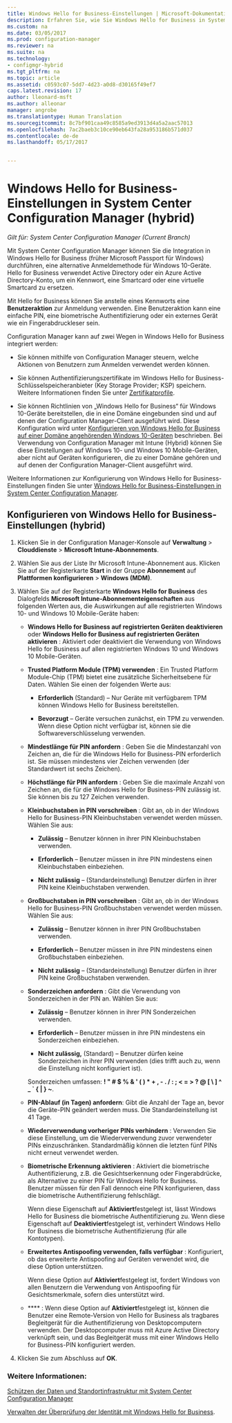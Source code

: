 ```yaml
---
title: Windows Hello for Business-Einstellungen | Microsoft-Dokumentation
description: Erfahren Sie, wie Sie Windows Hello for Business in System Center Configuration Manager integrieren.
ms.custom: na
ms.date: 03/05/2017
ms.prod: configuration-manager
ms.reviewer: na
ms.suite: na
ms.technology:
- configmgr-hybrid
ms.tgt_pltfrm: na
ms.topic: article
ms.assetid: c0593c07-5dd7-4d23-a0d8-d30165f49ef7
caps.latest.revision: 17
author: lleonard-msft
ms.author: alleonar
manager: angrobe
ms.translationtype: Human Translation
ms.sourcegitcommit: 8c7bf901caa49c8585a9ed3913d4a5a2aac57013
ms.openlocfilehash: 7ac2baeb3c10ce90eb643fa28a953186b571d037
ms.contentlocale: de-de
ms.lasthandoff: 05/17/2017


---
```

# <a name="windows-hello-for-business-settings-in-system-center-configuration-manager-hybrid"></a>Windows Hello for Business-Einstellungen in System Center Configuration Manager (hybrid)

*Gilt für: System Center Configuration Manager (Current Branch)*

Mit System Center Configuration Manager können Sie die Integration in Windows Hello for Business (früher Microsoft Passport für Windows) durchführen, eine alternative Anmeldemethode für Windows 10-Geräte. Hello for Business verwendet Active Directory oder ein Azure Active Directory-Konto, um ein Kennwort, eine Smartcard oder eine virtuelle Smartcard zu ersetzen.  

Mit Hello for Business können Sie anstelle eines Kennworts eine **Benutzeraktion** zur Anmeldung verwenden. Eine Benutzeraktion kann eine einfache PIN, eine biometrische Authentifizierung oder ein externes Gerät wie ein Fingerabdruckleser sein.  

 Configuration Manager kann auf zwei Wegen in Windows Hello for Business integriert werden:  

-   Sie können mithilfe von Configuration Manager steuern, welche Aktionen von Benutzern zum Anmelden verwendet werden können.  

-   Sie können Authentifizierungszertifikate im Windows Hello for Business-Schlüsselspeicheranbieter (Key Storage Provider; KSP) speichern. Weitere Informationen finden Sie unter [Zertifikatprofile](create-pfx-certificate-profiles.md).  

- Sie können Richtlinien von „Windows Hello for Business“ für Windows 10-Geräte bereitstellen, die in eine Domäne eingebunden sind und auf denen der Configuration Manager-Client ausgeführt wird. Diese Konfiguration wird unter [Konfigurieren von Windows Hello for Business auf einer Domäne angehörenden Windows 10-Geräten](../../protect/deploy-use/windows-hello-for-business-settings.md#configure-windows-hello-for-business-on-domain-joined-windows-10-devices) beschrieben. Bei Verwendung von Configuration Manager mit Intune (Hybrid) können Sie diese Einstellungen auf Windows 10- und Windows 10 Mobile-Geräten, aber nicht auf Geräten konfigurieren, die zu einer Domäne gehören und auf denen der Configuration Manager-Client ausgeführt wird.   

Weitere Informationen zur Konfigurierung von Windows Hello for Business-Einstellungen finden Sie unter [Windows Hello for Business-Einstellungen in System Center Configuration Manager](../../protect/deploy-use/windows-hello-for-business-settings.md).

## <a name="configure-windows-hello-for-business-settings-hybrid"></a>Konfigurieren von Windows Hello for Business-Einstellungen (hybrid)  

1.  Klicken Sie in der Configuration Manager-Konsole auf **Verwaltung** > **Clouddienste** > **Microsoft Intune-Abonnements**.  

3.  Wählen Sie aus der Liste Ihr Microsoft Intune-Abonnement aus. Klicken Sie auf der Registerkarte **Start** in der Gruppe **Abonnement** auf **Plattformen konfigurieren** > **Windows (MDM)**.  

4.  Wählen Sie auf der Registerkarte **Windows Hello for Business** des Dialogfelds **Microsoft Intune-Abonnementeigenschaften** aus folgenden Werten aus, die Auswirkungen auf alle registrierten Windows 10- und Windows 10 Mobile-Geräte haben:  

    -   **Windows Hello for Business auf registrierten Geräten deaktivieren** oder **Windows Hello for Business auf registrierten Geräten aktivieren** : Aktiviert oder deaktiviert die Verwendung von Windows Hello for Business auf allen registrierten Windows 10 und Windows 10 Mobile-Geräten.  

    -   **Trusted Platform Module (TPM) verwenden** : Ein Trusted Platform Module-Chip (TPM) bietet eine zusätzliche Sicherheitsebene für Daten. Wählen Sie einen der folgenden Werte aus:  

        -   **Erforderlich** (Standard) – Nur Geräte mit verfügbarem TPM können Windows Hello for Business bereitstellen.  

        -   **Bevorzugt** – Geräte versuchen zunächst, ein TPM zu verwenden. Wenn diese Option nicht verfügbar ist, können sie die Softwareverschlüsselung verwenden.  

    -   **Mindestlänge für PIN anfordern** : Geben Sie die Mindestanzahl von Zeichen an, die für die Windows Hello for Business-PIN erforderlich ist. Sie müssen mindestens vier Zeichen verwenden (der Standardwert ist sechs Zeichen).  

    -   **Höchstlänge für PIN anfordern** : Geben Sie die maximale Anzahl von Zeichen an, die für die Windows Hello for Business-PIN zulässig ist. Sie können bis zu 127 Zeichen verwenden.  

    -   **Kleinbuchstaben in PIN vorschreiben** : Gibt an, ob in der Windows Hello for Business-PIN Kleinbuchstaben verwendet werden müssen. Wählen Sie aus:  

        -   **Zulässig** – Benutzer können in ihrer PIN Kleinbuchstaben verwenden.  

        -   **Erforderlich** – Benutzer müssen in ihre PIN mindestens einen Kleinbuchstaben einbeziehen.  

        -   **Nicht zulässig** – (Standardeinstellung) Benutzer dürfen in ihrer PIN keine Kleinbuchstaben verwenden.  

    -   **Großbuchstaben in PIN vorschreiben** : Gibt an, ob in der Windows Hello for Business-PIN Großbuchstaben verwendet werden müssen. Wählen Sie aus:  

        -   **Zulässig** – Benutzer können in ihrer PIN Großbuchstaben verwenden.  

        -   **Erforderlich** – Benutzer müssen in ihre PIN mindestens einen Großbuchstaben einbeziehen.  

        -   **Nicht zulässig** – (Standardeinstellung) Benutzer dürfen in ihrer PIN keine Großbuchstaben verwenden.  

    -   **Sonderzeichen anfordern** : Gibt die Verwendung von Sonderzeichen in der PIN an. Wählen Sie aus:  

        -   **Zulässig** – Benutzer können in ihrer PIN Sonderzeichen verwenden.  

        -   **Erforderlich** – Benutzer müssen in ihre PIN mindestens ein Sonderzeichen einbeziehen.  

        -   **Nicht zulässig,** (Standard) – Benutzer dürfen keine Sonderzeichen in ihrer PIN verwenden (dies trifft auch zu, wenn die Einstellung nicht konfiguriert ist).  

         Sonderzeichen umfassen: **! " # $ % & ' ( ) \* + , - . / : ; < = > ? @ [ \ ] ^ _ ` { &#124; } ~**.  

    -   **PIN-Ablauf (in Tagen) anfordern**: Gibt die Anzahl der Tage an, bevor die Geräte-PIN geändert werden muss. Die Standardeinstellung ist 41 Tage.  

    -   **Wiederverwendung vorheriger PINs verhindern** : Verwenden Sie diese Einstellung, um die Wiederverwendung zuvor verwendeter PINs einzuschränken. Standardmäßig können die letzten fünf PINs nicht erneut verwendet werden.  

    -   **Biometrische Erkennung aktivieren** : Aktiviert die biometrische Authentifizierung, z.B. die Gesichtserkennung oder Fingerabdrücke, als Alternative zu einer PIN für Windows Hello for Business. Benutzer müssen für den Fall dennoch eine PIN konfigurieren, dass die biometrische Authentifizierung fehlschlägt.  

         Wenn diese Eigenschaft auf **Aktiviert**festgelegt ist, lässt Windows Hello for Business die biometrische Authentifizierung zu.  Wenn diese Eigenschaft auf **Deaktiviert**festgelegt ist, verhindert Windows Hello for Business die biometrische Authentifizierung (für alle Kontotypen).  

    -   **Erweitertes Antispoofing verwenden, falls verfügbar** : Konfiguriert, ob das erweiterte Antispoofing auf Geräten verwendet wird, die diese Option unterstützen.  

         Wenn diese Option auf **Aktiviert**festgelegt ist, fordert Windows von allen Benutzern die Verwendung von Antispoofing für Gesichtsmerkmale, sofern dies unterstützt wird.  

    -   **** : Wenn diese Option auf **Aktiviert**festgelegt ist, können die Benutzer eine Remote-Version von Hello for Business als tragbares Begleitgerät für die Authentifizierung von Desktopcomputern verwenden. Der Desktopcomputer muss mit Azure Active Directory verknüpft sein, und das Begleitgerät muss mit einer Windows Hello for Business-PIN konfiguriert werden.  

5.  Klicken Sie zum Abschluss auf **OK**.  

### <a name="see-also"></a>Weitere Informationen:  
 [Schützen der Daten und Standortinfrastruktur mit System Center Configuration Manager](../../protect/understand/protect-data-and-site-infrastructure.md)

 [Verwalten der Überprüfung der Identität mit Windows Hello for Business](https://technet.microsoft.com/itpro/windows/keep-secure/manage-identity-verification-using-microsoft-passport).  


